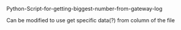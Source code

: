 Python-Script-for-getting-biggest-number-from-gateway-log

Can be modified to use get specific data(?) from column of the file
